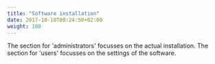 ```yaml
---
title: "Software installation"
date: 2017-10-18T00:24:50+02:00
weight: 100
---
```


The section for 'administrators' focusses on the actual installation. The section for 'users' focusses on the settings of the software.

